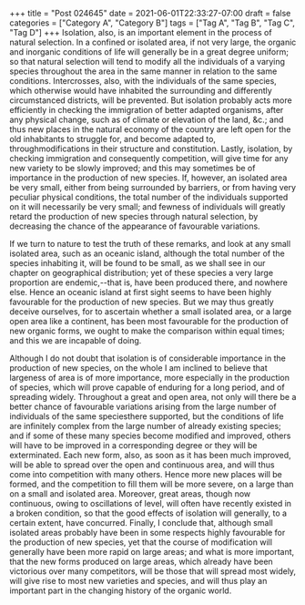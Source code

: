 +++
title = "Post 024645"
date = 2021-06-01T22:33:27-07:00
draft = false
categories = ["Category A", "Category B"]
tags = ["Tag A", "Tag B", "Tag C", "Tag D"]
+++
Isolation, also, is an important element in the process of natural selection. In a confined or isolated area, if not very large, the organic and inorganic conditions of life will generally be in a great degree uniform; so that natural selection will tend to modify all the individuals of a varying species throughout the area in the same manner in relation to the same conditions. Intercrosses, also, with the individuals of the same species, which otherwise would have inhabited the surrounding and differently circumstanced districts, will be prevented. But isolation probably acts more efficiently in checking the immigration of better adapted organisms, after any physical change, such as of climate or elevation of the land, &c.; and thus new places in the natural economy of the country are left open for the old inhabitants to struggle for, and become adapted to, throughmodifications in their structure and constitution. Lastly, isolation, by checking immigration and consequently competition, will give time for any new variety to be slowly improved; and this may sometimes be of importance in the production of new species. If, however, an isolated area be very small, either from being surrounded by barriers, or from having very peculiar physical conditions, the total number of the individuals supported on it will necessarily be very small; and fewness of individuals will greatly retard the production of new species through natural selection, by decreasing the chance of the appearance of favourable variations.

If we turn to nature to test the truth of these remarks, and look at any small isolated area, such as an oceanic island, although the total number of the species inhabiting it, will be found to be small, as we shall see in our chapter on geographical distribution; yet of these species a very large proportion are endemic,--that is, have been produced there, and nowhere else. Hence an oceanic island at first sight seems to have been highly favourable for the production of new species. But we may thus greatly deceive ourselves, for to ascertain whether a small isolated area, or a large open area like a continent, has been most favourable for the production of new organic forms, we ought to make the comparison within equal times; and this we are incapable of doing.

Although I do not doubt that isolation is of considerable importance in the production of new species, on the whole I am inclined to believe that largeness of area is of more importance, more especially in the production of species, which will prove capable of enduring for a long period, and of spreading widely. Throughout a great and open area, not only will there be a better chance of favourable variations arising from the large number of individuals of the same speciesthere supported, but the conditions of life are infinitely complex from the large number of already existing species; and if some of these many species become modified and improved, others will have to be improved in a corresponding degree or they will be exterminated. Each new form, also, as soon as it has been much improved, will be able to spread over the open and continuous area, and will thus come into competition with many others. Hence more new places will be formed, and the competition to fill them will be more severe, on a large than on a small and isolated area. Moreover, great areas, though now continuous, owing to oscillations of level, will often have recently existed in a broken condition, so that the good effects of isolation will generally, to a certain extent, have concurred. Finally, I conclude that, although small isolated areas probably have been in some respects highly favourable for the production of new species, yet that the course of modification will generally have been more rapid on large areas; and what is more important, that the new forms produced on large areas, which already have been victorious over many competitors, will be those that will spread most widely, will give rise to most new varieties and species, and will thus play an important part in the changing history of the organic world.
